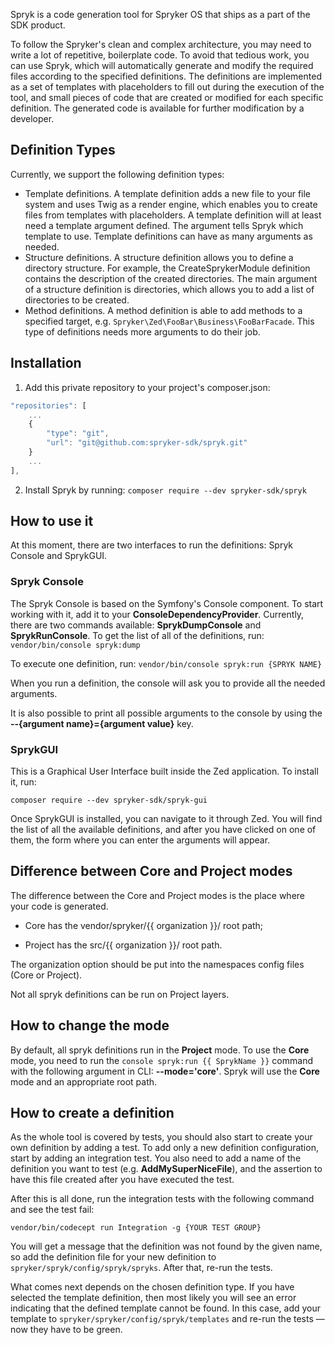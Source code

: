 Spryk is a code generation tool for Spryker OS that ships as a part of the SDK product.

To follow the Spryker's clean and complex architecture, you may need to write a lot of repetitive, boilerplate code. To avoid that tedious work, you can use Spryk, which will automatically generate and modify the required files according to the specified definitions. The definitions are implemented as a set of templates with placeholders to fill out during the execution of the tool, and small pieces of code that are created or modified for each specific definition. The generated code is available for further modification by a developer.

## Definition Types
Currently, we support the following definition types:

* Template definitions. A template definition adds a new file to your file system and uses Twig as a render engine, which enables you to create files from templates with placeholders. A template definition will at least need a template argument defined. The argument tells Spryk which template to use. Template definitions can have as many arguments as needed.
* Structure definitions. A structure definition allows you to define a directory structure. For example, the CreateSprykerModule definition contains the description of the created directories. The main argument of a structure definition is directories, which allows you to add a list of directories to be created.
* Method definitions. A method definition is able to add methods to a specified target, e.g. `Spryker\Zed\FooBar\Business\FooBarFacade`. This type of definitions needs more arguments to do their job.

## Installation
1. Add this private repository to your project's composer.json:
```js
"repositories": [
    ...
    {
        "type": "git",
        "url": "git@github.com:spryker-sdk/spryk.git"
    }
    ...
],
```

2. Install Spryk by running:
`composer require --dev spryker-sdk/spryk`

## How to use it
At this moment, there are two interfaces to run the definitions: Spryk Console and SprykGUI.

### Spryk Console
The Spryk Console is based on the Symfony's Console component. To start working with it, add it to your **ConsoleDependencyProvider**. Currently, there are two commands available: **SprykDumpConsole** and **SprykRunConsole**. To get the list of all of the definitions, run:
`vendor/bin/console spryk:dump`

To execute one definition, run:
`vendor/bin/console spryk:run {SPRYK NAME}`

When you run a definition, the console will ask you to provide all the needed arguments.

It is also possible to print all possible arguments to the console by using the **--{argument name}={argument value}** key.

### SprykGUI
This is a Graphical User Interface built inside the Zed application. To install it, run:

`composer require --dev spryker-sdk/spryk-gui`

Once SprykGUI is installed, you can navigate to it through Zed. You will find the list of all the available definitions, and after you have clicked on one of them, the form where you can enter the arguments will appear.

## Difference between Core and Project modes
The difference between the Core and Project modes is the place where your code is generated.

- Core has the vendor/spryker/{{ organization }}/ root path;

- Project has the src/{{ organization }}/ root path.

The organization option should be put into the namespaces config files (Core or Project).

Not all spryk definitions can be run on Project layers.

## How to change the mode
By default, all spryk definitions run in the **Project** mode. To use the **Core** mode, you need to run the `console spryk:run {{ SprykName }}` command with the following argument in CLI: **--mode='core'**. Spryk will use the **Core** mode and an appropriate root path.

## How to create a definition
As the whole tool is covered by tests, you should also start to create your own definition by adding a test. To add only a new definition configuration, start by adding an integration test. You also need to add a name of the definition you want to test (e.g. **AddMySuperNiceFile**), and the assertion to have this file created after you have executed the test.

After this is all done, run the integration tests with the following command and see the test fail:

`vendor/bin/codecept run Integration -g {YOUR TEST GROUP}`

You will get a message that the definition was not found by the given name, so add the definition file for your new definition to `spryker/spryk/config/spryk/spryks`. After that, re-run the tests.

What comes next depends on the chosen definition type. If you have selected the template definition, then most likely you will see an error indicating that the defined template cannot be found. In this case, add your template to `spryker/spryker/config/spryk/templates` and re-run the tests — now they have to be green.

<!-- Last review date: Jan 22, 2019-- by Dmitry Beirak -->